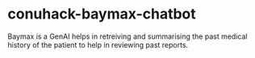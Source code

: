 # conuhack-baymax-chatbot
Baymax is a GenAI helps in retreiving and summarising the past medical history of the patient to help in reviewing past reports.
